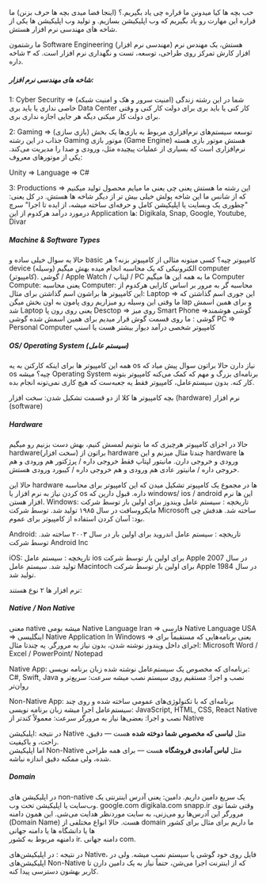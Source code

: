 خب بچه ها کیا میدونن ما قراره چی یاد بگیریم.؟ (اینجا فضا میدی بچه ها حرف بزنن)
ما قراره این مهارت رو یاد بگیریم که وب اپلیکیشن بسازیم.
و تولید وب اپلیکیشن ها یکی از شاخه های مهندسی نرم افزار هستش.

ما رشتمون Software Engineering (مهندسی نرم افزار) هستش،
یک مهندس نرم افزار کارش تمرکز روی طراحی، توسعه، تست و نگهداری نرم افزار است.
که ۳ شاخه داره.

##### شاخه های مهندسی نرم افزار:
1: Cyber Security => (امنیت سرور و هک و امنیت شبکه)
شما در این رشته زندگی خاصی نداری یا باید بری Data Center کار کنی یا باید بری برای دولت کار کنی و وقتی برای دولت کار میکنی دیگه هر جایی اجازه نداری بری.

2: Gaming => (بازی سازی)
توسعه سیستم‌های نرم‌افزاری مربوط به بازی‌ها 
یک بخش جذاب در این رشته Gaming
موتور بازی (Game Engine) هستش
موتور بازی هسته نرم‌افزاری است که بسیاری از عملیات پیچیده مثل، ورودی و صدا را مدیریت می‌کند. 
یکی از موتورهای معروف:

Unity => Language => C#


3: Productions => 
این رشته ما هستش یعنی چی یعنی ما میایم محصول تولید میکنیم که از شانس ما این شاخه پولش خیلی بیش تر از دیگر شاخه ها هستش.
در کل یعنی:
"چطوری یک وبسایت یا اپلیکیشن کامل و حرفه‌ای ساخته میشه، از ایده تا اجرا"
سرچ درمورد درآمد هرکدوم از این Application ها:
Digikala, Snap, Google, Youtube, Divar

##### Machine & Software Types
حالا یه سوال خیلی ساده و basic
کامپیوتر چیه؟ کسی میتونه مثالی از کامپیوتر بزنه؟
هر device (وسیله) الکترونیکی که یک محاسبه انجام میده بهش میگیم computer (کامپیوتر).
گوشی / Apple Watch / لپتاپ / PC ما به همه این ها میگیم Computer 
Compute: یعنی محاسبه
Computer: محاسبه گر
 به مرور بر اساس کارایی هرکدوم از این کامپیوتر ها براشون اسم گذاشتن 
 برای مثال:
 Laptop => این جوری اسم گذاشتن که ما وقتی این وسیله رو میزاریم روی پامون به اون بخش میگن
 lap
 و برای همین اسمش شد Laptop یعنی روی رون پا
 Desctop => روی میز 
 Smart Phone =>گوشی هوشمند 
 گوشی : ما روی قسمت گوش قرار میدیم برای همین اسمش شده گوشی
 PC => Personal Computer
 کامپیوتر شخصی 
درآمد دیوار بیشتر هست یا اسنپ
##### OS/ Operating System (سیستم عامل)
همه این کامپیوتر ها برای اینکه کارکنن به یه os نیاز دارن
حالا براتون سوال پیش میاد که os چیه؟ میشه Operating System 
برنامه‌ای بزرگ و مهم که کمک می‌کنه کامپیوتر بتونه کار کنه.
بدون سیستم‌عامل، کامپیوتر فقط یه جعبه‌ست که هیچ کاری نمی‌تونه انجام بده.

بچه کامپیوتر ها کلا از دو قسمت تشکیل شدن:
سخت افزار (hardware)
نرم افزار (software)

##### Hardware 
حالا در اجزای کامپیوتر هرچیزی که ما بتونیم لمسش کنیم، بهش دست بزنیم رو میگیم hardware(سخت افزار)
براتون از hardware چندتا مثال میزنم و این hardware ها ورودی و خروجی دارن.
مانیتور لپتاپ فقط خروجی داره / پرژکتور هم ورودی و هم خروجی داره / مانیتور عادی هم ورودی و هم خروجی داره / کیبورد ورودی هستش.

حالا این hardware ها در مجموع یک کامپیوتر تشکیل میدن که این کامپیوتر برای محاسبه کردن نیاز به نرم افزار یا os داره.
قبول دارین که windows/ ios / android این ها نرم افزار هستن.
Windows:
تاریخچه : سیستم عامل ویندوز برای اولین بار توسط شرکت مایکروسافت در سال ۱۹۸۵ تولید شد.
توسط شرکت Microsoft ساخته شد.
هدفش چی بود: آسان کردن استفاده از کامپیوتر برای عموم.

Android: 
تاریخچه : سیستم عامل اندروید برای اولین بار در سال ۲۰۰۳ ساخته شد. توسط شرکت Android Inc

iOS: 
تاریخچه : 
	سیستم عامل ios برای اولین بار توسط شرکت Apple در سال 2007 تولید شد.
	سیستم عامل Macintoch برای اولین بار توسط شرکت Apple در سال 1984 تولید شد.

نرم افزار ها ۲ نوع هستند:
##### Native / Non Native 
معنی native میشه بومی
Native Language Iran => فارسی 
Native Language USA => اینگلیسی 
Native Application In Windows =>
یعنی برنامه‌هایی که مستقیماً برای اجرای داخل ویندوز نوشته شدن، بدون نیاز به مرورگر.
یه چندتا مثال: 
Microsoft Word / Excel / PowerPoint/ Notepad

Native App:
برنامه‌ای که مخصوص یک سیستم‌عامل نوشته شده
زبان برنامه نویسی: C#, Swift, Java
نصب و اجرا: مستقیم روی سیستم نصب میشه
سرعت: سریع‌تر و روان‌تر

Non-Native App:
برنامه‌ای که با تکنولوژی‌های عمومی ساخته شده و روی چند سیستم‌عامل اجرا میشه
زبان برنامه نویسی: JavaScript, HTML, CSS, React Native
نصب و اجرا: بعضی‌ها نیاز به مرورگر
سرعت: معمولاً کندتر از Native

در نتیجه :اپلیکیشن Native مثل **لباسی که مخصوص شما دوخته شده** هست — دقیق، راحت، و باکیفیت.  
اما اپلیکیشن Non-Native مثل **لباس آماده‌ی فروشگاه** هست — برای همه طراحی شده، ولی ممکنه دقیق اندازه نباشه.

##### Domain
در اپلیکیشن های non-native یک سریع دامین داریم.
دامین: یعنی آدرس اینترنتی یک وب‌سایت یا اپلیکیشن تحت وب.
google.com
digikala.com
snapp.ir
وقتی شما توی مرورگر این آدرس‌ها رو می‌زنی، به سایت موردنظر هدایت می‌شی. این همون دامنه (Domain Name) هست.
حالا انواع مختلفی از domain ما داریم برای مثال برای کشور ها یا دانشگاه ها یا دامنه جهانی  
دامنهه مربوط به کشور ir.
دامنه جهانی com.

در نتیجه :
در اپلیکیشن‌های Native، فایل روی خود گوشی یا سیستم نصب میشه.
ولی در اپلیکیشن‌های Non-Native که از اینترنت اجرا می‌شن، حتماً نیاز به یک دامین دارن تا کاربر بهشون دسترسی پیدا کنه.

